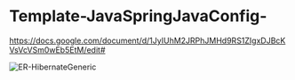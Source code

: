 # Template-JavaSpringJavaConfig-
https://docs.google.com/document/d/1JyIUhM2JRPhJMHd9RS1ZIgxDJBcKVsVcVSm0wEb5EtM/edit#

![ER-HibernateGeneric](https://i.ibb.co/d0Mvk3W/133278758-772274016701443-787169962238908024-n.jpg)
